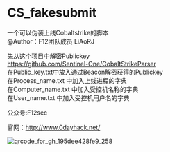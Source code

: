 # CS_fakesubmit
一个可以伪装上线Cobaltstrike的脚本  
@Author：F12团队成员 LiAoRJ  

先从这个项目中解密Publickey    
https://github.com/Sentinel-One/CobaltStrikeParser    
在Public_key.txt中放入通过Beacon解密获得的Publickey   
在Process_name.txt 中加入上线进程的字典  
在Computer_name.txt 中加入受控机名称的字典   
在User_name.txt 中加入受控机用户名的字典   


公众号:F12sec

官网：http://www.0dayhack.net/

![qrcode_for_gh_195dee428fe9_258](https://img-blog.csdnimg.cn/img_convert/3206b48bd631855d8295aefd35692aee.png)



